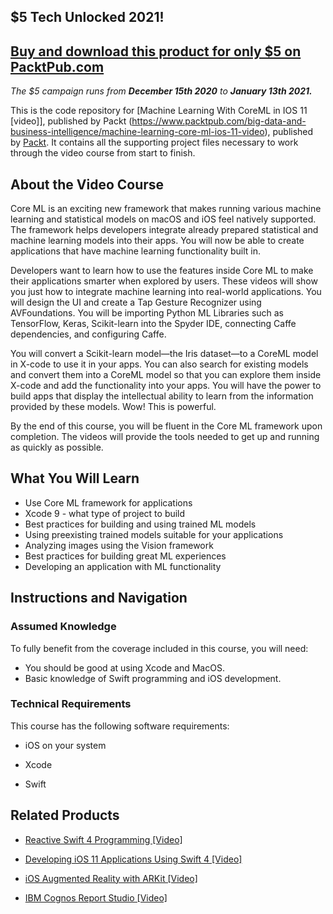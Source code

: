 ## $5 Tech Unlocked 2021!
[Buy and download this product for only $5 on PacktPub.com](https://www.packtpub.com/)
-----
*The $5 campaign         runs from __December 15th 2020__ to __January 13th 2021.__*

This is the code repository for [Machine Learning With CoreML in IOS 11 [video]], published by Packt
(https://www.packtpub.com/big-data-and-business-intelligence/machine-learning-core-ml-ios-11-video), published by [Packt](https://www.packtpub.com/?utm_source=github). It contains all the supporting project files necessary to work through the video course from start to finish.
## About the Video Course

Core ML is an exciting new framework that makes running various machine learning and statistical models on macOS and iOS feel natively supported. The framework helps developers integrate already prepared statistical and machine learning models into their apps. You will now be able to create applications that have machine learning functionality built in.

Developers want to learn how to use the features inside Core ML to make their applications smarter when explored by users. These videos will show you just how to integrate machine learning into real-world applications. You will design the UI and create a Tap Gesture Recognizer using AVFoundations. You will be importing Python ML Libraries such as TensorFlow, Keras, Scikit-learn into the Spyder IDE, connecting Caffe dependencies, and configuring Caffe.

You will convert a Scikit-learn model—the Iris dataset—to a CoreML model in X-code to use it in your apps. You can also search for existing models and convert them into a CoreML model so that you can explore them inside X-code and add the functionality into your apps. You will have the power to build apps that display the intellectual ability to learn from the information provided by these models. Wow! This is powerful.

By the end of this course, you will be fluent in the Core ML framework upon completion. The videos will provide the tools needed to get up and running as quickly as possible.

<H2>What You Will Learn</H2>
<DIV class=book-info-will-learn-text>
<UL>
<LI> Use Core ML framework for applications
<LI> Xcode 9 - what type of project to build
<LI> Best practices for building and using trained ML models
<LI> Using preexisting trained models suitable for your applications
<LI> Analyzing images using the Vision framework
<LI> Best practices for building great ML experiences
<LI> Developing an application with ML functionality
</LI></UL></DIV>

## Instructions and Navigation
### Assumed Knowledge
To fully benefit from the coverage included in this course, you will need:<br/>
* You should be good at using Xcode and MacOS.
* Basic knowledge of Swift programming and iOS development. 


### Technical Requirements
This course has the following software requirements:<br/>

* iOS on your system

* Xcode

* Swift 

## Related Products
* [Reactive Swift 4 Programming [Video]](https://www.packtpub.com/application-development/reactive-swift-4-programming-video)

* [Developing iOS 11 Applications Using Swift 4 [Video]](https://www.packtpub.com/application-development/developing-ios-11-applications-using-swift-4-video)

* [iOS Augmented Reality with ARKit [Video]](https://www.packtpub.com/web-development/ios-augmented-reality-arkit-video)

* [IBM Cognos Report Studio [Video]](https://www.packtpub.com/big-data-and-business-intelligence/ibm-cognos-report-studio-video)
